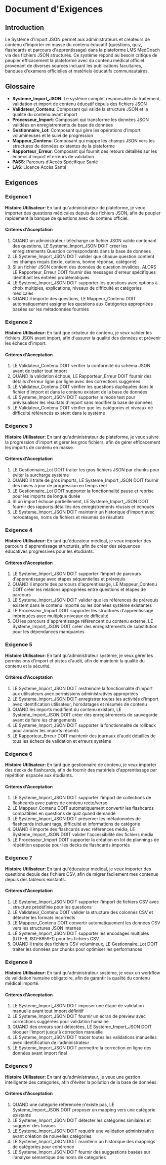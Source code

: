 # Document d'Exigences

## Introduction

Le Système d'Import JSON permet aux administrateurs et créateurs de contenu d'importer en masse du contenu éducatif (questions, quiz, flashcards et parcours d'apprentissage) dans la plateforme LMS MedCoach via des fichiers JSON structurés. Ce système répond au besoin critique de peupler efficacement la plateforme avec du contenu médical officiel provenant de diverses sources incluant les publications facultaires, banques d'examens officielles et matériels éducatifs communautaires.

## Glossaire

- **Systeme_Import_JSON**: Le système complet responsable du traitement, validation et import de contenu éducatif depuis des fichiers JSON
- **Validateur_Contenu**: Composant qui valide la structure JSON et la qualité du contenu avant import
- **Processeur_Import**: Composant qui transforme les données JSON validées en enregistrements de base de données
- **Gestionnaire_Lot**: Composant qui gère les opérations d'import volumineuses et le suivi de progression
- **Mappeur_Contenu**: Composant qui mappe les champs JSON vers les structures de données existantes de la plateforme
- **Rapporteur_Erreur**: Composant qui fournit des retours détaillés sur les échecs d'import et erreurs de validation
- **PASS**: Parcours d'Accès Spécifique Santé
- **LAS**: Licence Accès Santé

## Exigences

### Exigence 1

**Histoire Utilisateur:** En tant qu'administrateur de plateforme, je veux importer des questions médicales depuis des fichiers JSON, afin de peupler rapidement la banque de questions avec du contenu officiel.

#### Critères d'Acceptation

1. QUAND un administrateur télécharge un fichier JSON valide contenant des questions, LE Systeme_Import_JSON DOIT créer les enregistrements Question correspondants dans la base de données
2. LE Systeme_Import_JSON DOIT valider que chaque question contient les champs requis (texte, options, bonne réponse, catégorie)
3. SI un fichier JSON contient des données de question invalides, ALORS LE Rapporteur_Erreur DOIT fournir des messages d'erreur spécifiques identifiant les entrées problématiques
4. LE Systeme_Import_JSON DOIT supporter les questions avec options à choix multiples, explications, niveaux de difficulté et catégories médicales
5. QUAND il importe des questions, LE Mappeur_Contenu DOIT automatiquement assigner les questions aux Catégories appropriées basées sur les métadonnées fournies

### Exigence 2

**Histoire Utilisateur:** En tant que créateur de contenu, je veux valider les fichiers JSON avant import, afin d'assurer la qualité des données et prévenir les échecs d'import.

#### Critères d'Acceptation

1. LE Validateur_Contenu DOIT vérifier la conformité du schéma JSON avant de traiter tout import
2. QUAND la validation échoue, LE Rapporteur_Erreur DOIT fournir des détails d'erreur ligne par ligne avec des corrections suggérées
3. LE Validateur_Contenu DOIT vérifier les questions dupliquées dans le fichier d'import et dans le contenu existant de la base de données
4. LE Systeme_Import_JSON DOIT supporter le mode test pour prévisualiser les résultats d'import sans modifier la base de données
5. LE Validateur_Contenu DOIT vérifier que les catégories et niveaux de difficulté référencés existent dans le système

### Exigence 3

**Histoire Utilisateur:** En tant qu'administrateur de plateforme, je veux suivre la progression d'import et gérer les gros fichiers, afin de gérer efficacement les imports de contenu en masse.

#### Critères d'Acceptation

1. LE Gestionnaire_Lot DOIT traiter les gros fichiers JSON par chunks pour éviter la surcharge système
2. QUAND il traite de gros imports, LE Systeme_Import_JSON DOIT fournir des mises à jour de progression en temps réel
3. LE Gestionnaire_Lot DOIT supporter la fonctionnalité pause et reprise pour les imports de longue durée
4. SI un import échoue partiellement, LE Systeme_Import_JSON DOIT fournir des rapports détaillés des enregistrements réussis et échoués
5. LE Systeme_Import_JSON DOIT maintenir un historique d'import avec horodatages, noms de fichiers et résumés de résultats

### Exigence 4

**Histoire Utilisateur:** En tant qu'éducateur médical, je veux importer des parcours d'apprentissage structurés, afin de créer des séquences éducatives progressives pour les étudiants.

#### Critères d'Acceptation

1. LE Systeme_Import_JSON DOIT supporter l'import de parcours d'apprentissage avec étapes séquentielles et prérequis
2. QUAND il importe des parcours d'apprentissage, LE Mappeur_Contenu DOIT créer les relations appropriées entre questions et étapes de parcours
3. LE Systeme_Import_JSON DOIT valider que les références de prérequis existent dans le contenu importé ou les données système existantes
4. LE Processeur_Import DOIT supporter les structures d'apprentissage imbriquées avec multiples niveaux de difficulté
5. OÙ les parcours d'apprentissage référencent du contenu externe, LE Systeme_Import_JSON DOIT créer des enregistrements de substitution pour les dépendances manquantes

### Exigence 5

**Histoire Utilisateur:** En tant qu'administrateur système, je veux gérer les permissions d'import et pistes d'audit, afin de maintenir la qualité du contenu et la sécurité.

#### Critères d'Acceptation

1. LE Systeme_Import_JSON DOIT restreindre la fonctionnalité d'import aux utilisateurs avec permissions administratives appropriées
2. LE Systeme_Import_JSON DOIT enregistrer toutes les activités d'import avec identification utilisateur, horodatages et résumés de contenu
3. QUAND les imports modifient du contenu existant, LE Systeme_Import_JSON DOIT créer des enregistrements de sauvegarde avant de faire les changements
4. LE Systeme_Import_JSON DOIT supporter la fonctionnalité de rollback pour annuler les imports récents
5. LE Rapporteur_Erreur DOIT maintenir des journaux d'audit détaillés de tous les échecs de validation et erreurs système

### Exigence 6

**Histoire Utilisateur:** En tant que gestionnaire de contenu, je veux importer des decks de flashcards, afin de fournir des matériels d'apprentissage par répétition espacée aux étudiants.

#### Critères d'Acceptation

1. LE Systeme_Import_JSON DOIT supporter l'import de collections de flashcards avec paires de contenu recto/verso
2. LE Mappeur_Contenu DOIT automatiquement convertir les flashcards compatibles en questions de quiz quand demandé
3. LE Systeme_Import_JSON DOIT préserver les métadonnées de flashcards incluant tags, difficulté et informations de catégorie
4. QUAND il importe des flashcards avec références média, LE Systeme_Import_JSON DOIT valider l'accessibilité des fichiers média
5. LE Processeur_Import DOIT supporter la création en lot de plannings de répétition espacée pour les decks de flashcards importés

### Exigence 7

**Histoire Utilisateur:** En tant qu'éducateur médical, je veux importer des questions depuis des fichiers CSV, afin de migrer facilement mes contenus depuis des tableurs existants.

#### Critères d'Acceptation

1. LE Systeme_Import_JSON DOIT supporter l'import de fichiers CSV avec structure prédéfinie pour les questions
2. LE Validateur_Contenu DOIT valider la structure des colonnes CSV et détecter les formats incorrects
3. LE Mappeur_Contenu DOIT convertir automatiquement les données CSV vers les structures JSON internes
4. LE Systeme_Import_JSON DOIT supporter les encodages multiples (UTF-8, ISO-8859-1) pour les fichiers CSV
5. QUAND il traite des fichiers CSV volumineux, LE Gestionnaire_Lot DOIT traiter les données par chunks pour optimiser les performances

### Exigence 8

**Histoire Utilisateur:** En tant qu'administrateur système, je veux un workflow de validation humaine obligatoire, afin de garantir la qualité du contenu médical importé.

#### Critères d'Acceptation

1. LE Systeme_Import_JSON DOIT imposer une étape de validation manuelle avant tout import définitif
2. LE Systeme_Import_JSON DOIT fournir un écran de preview avec corrections suggérées pour validation humaine
3. QUAND des erreurs sont détectées, LE Systeme_Import_JSON DOIT bloquer l'import jusqu'à correction manuelle
4. LE Systeme_Import_JSON DOIT tracer toutes les validations manuelles avec identification de l'administrateur
5. LE Systeme_Import_JSON DOIT permettre la correction en ligne des données avant import final

### Exigence 9

**Histoire Utilisateur:** En tant qu'administrateur, je veux une gestion intelligente des catégories, afin d'éviter la pollution de la base de données.

#### Critères d'Acceptation

1. QUAND une catégorie référencée n'existe pas, LE Systeme_Import_JSON DOIT proposer un mapping vers une catégorie existante
2. LE Systeme_Import_JSON DOIT détecter les catégories similaires et suggérer des fusions
3. LE Systeme_Import_JSON DOIT requérir une validation administrative avant création de nouvelles catégories
4. LE Systeme_Import_JSON DOIT maintenir un historique des mappings de catégories pour cohérence
5. LE Systeme_Import_JSON DOIT fournir des suggestions basées sur l'analyse sémantique des noms de catégories